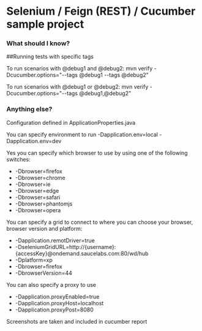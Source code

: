 Selenium / Feign (REST) / Cucumber sample project
=======================

### What should I know?

##Running tests with specific tags

To run scenarios with @debug1 and @debug2:
mvn verify -Dcucumber.options="--tags @debug1 --tags @debug2"

To run scenarios with @debug1 or @debug2:
mvn verify -Dcucumber.options="--tags @debug1,@debug2"


### Anything else?

Configuration defined in ApplicationProperties.java

You can specify environment to run
-Dapplication.env=local
-Dapplication.env=dev

Yes you can specify which browser to use by using one of the following switches:

- -Dbrowser=firefox
- -Dbrowser=chrome
- -Dbrowser=ie
- -Dbrowser=edge
- -Dbrowser=safari
- -Dbrowser=phantomjs
- -Dbrowser=opera

You can specify a grid to connect to where you can choose your browser, browser version and platform:

- -Dapplication.remotDriver=true 
- -DseleniumGridURL=http://{username}:{accessKey}@ondemand.saucelabs.com:80/wd/hub 
- -Dplatform=xp 
- -Dbrowser=firefox 
- -DbrowserVersion=44

You can also specify a proxy to use

- -Dapplication.proxyEnabled=true
- -Dapplication.proxyHost=localhost
- -Dapplication.proxyPost=8080

Screenshots are taken and included in cucumber report